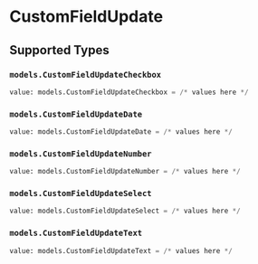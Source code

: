 # CustomFieldUpdate


## Supported Types

### `models.CustomFieldUpdateCheckbox`

```python
value: models.CustomFieldUpdateCheckbox = /* values here */
```

### `models.CustomFieldUpdateDate`

```python
value: models.CustomFieldUpdateDate = /* values here */
```

### `models.CustomFieldUpdateNumber`

```python
value: models.CustomFieldUpdateNumber = /* values here */
```

### `models.CustomFieldUpdateSelect`

```python
value: models.CustomFieldUpdateSelect = /* values here */
```

### `models.CustomFieldUpdateText`

```python
value: models.CustomFieldUpdateText = /* values here */
```

